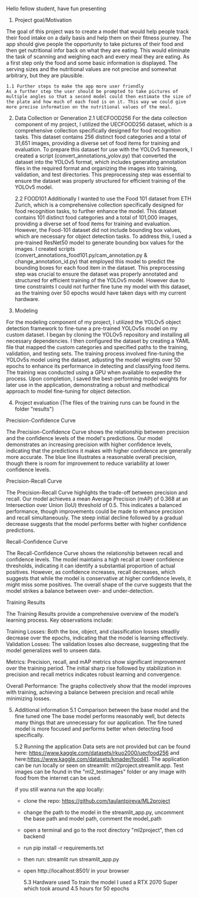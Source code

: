Hello fellow student, have fun presenting

1. Project goal/Motivation

The goal of this project was to create a model that would help people track their food intake on a daily basis and help them on their fitness journey. The app should give people the opportunity to take pictures of their food and then get nutritional infor back on what they are eating. This would eliminate the task of scanning and weighing each and every meal they are eating. As a first step only the food and some basic information is displayed. The serving sizes and the nutritional values are not precise and somewhat arbitrary, but they are plausible.

    1.1 Further steps to make the app more user friendly
    As a further step the user should be prompted to take pictures of multiple angles so that a second model could then estimate the size of the plate and how much of each food is on it. This way we could give more precise information on the nutritional values of the meal.

2. Data Collection or Generation
   2.1 UECFOOD256
   For the data collection component of my project, I utilized the UECFOOD256 dataset, which is a comprehensive collection specifically designed for food recognition tasks. This dataset contains 256 distinct food categories and a total of 31,651 images, providing a diverse set of food items for training and evaluation. To prepare this dataset for use with the YOLOv5 framework, I created a script (convert_annotations_yolov.py) that converted the dataset into the YOLOv5 format, which includes generating annotation files in the required format and organizing the images into training, validation, and test directories. This preprocessing step was essential to ensure the dataset was properly structured for efficient training of the YOLOv5 model.

   2.2 FOOD101
   Additionally I wanted to use the Food 101 dataset from ETH Zurich, which is a comprehensive collection specifically designed for food recognition tasks, to further enhance the model. This dataset contains 101 distinct food categories and a total of 101,000 images, providing a diverse set of food items for training and evaluation. However, the Food-101 dataset did not include bounding box values, which are necessary for object detection tasks. To address this, I used a pre-trained ResNet50 model to generate bounding box values for the images. I created scripts (convert_annotations_food101.py/cam_annotation.py & change_annotation_id.py) that employed this model to predict the bounding boxes for each food item in the dataset. This preprocessing step was crucial to ensure the dataset was properly annotated and structured for efficient training of the YOLOv5 model. However due to time constraints I could not further fine tune my model with this dataset, as the training over 50 epochs would have taken days with my current hardware.

3. Modeling

For the modeling component of my project, I utilized the YOLOv5 object detection framework to fine-tune a pre-trained YOLOv5s model on my custom dataset. I began by cloning the YOLOv5 repository and installing all necessary dependencies. I then configured the dataset by creating a YAML file that mapped the custom categories and specified paths to the training, validation, and testing sets. The training process involved fine-tuning the YOLOv5s model using the dataset, adjusting the model weights over 50 epochs to enhance its performance in detecting and classifying food items. The training was conducted using a GPU when available to expedite the process. Upon completion, I saved the best-performing model weights for later use in the application, demonstrating a robust and methodical approach to model fine-tuning for object detection.

4. Project evaluation (The files of the training runs can be found in the folder "results")

Precision-Confidence Curve

The Precision-Confidence Curve shows the relationship between precision and the confidence levels of the model's predictions. Our model demonstrates an increasing precision with higher confidence levels, indicating that the predictions it makes with higher confidence are generally more accurate. The blue line illustrates a reasonable overall precision, though there is room for improvement to reduce variability at lower confidence levels.

Precision-Recall Curve

The Precision-Recall Curve highlights the trade-off between precision and recall. Our model achieves a mean Average Precision (mAP) of 0.368 at an Intersection over Union (IoU) threshold of 0.5. This indicates a balanced performance, though improvements could be made to enhance precision and recall simultaneously. The steep initial decline followed by a gradual decrease suggests that the model performs better with higher confidence predictions.

Recall-Confidence Curve

The Recall-Confidence Curve shows the relationship between recall and confidence levels. The model maintains a high recall at lower confidence thresholds, indicating it can identify a substantial proportion of actual positives. However, as confidence increases, recall decreases, which suggests that while the model is conservative at higher confidence levels, it might miss some positives. The overall shape of the curve suggests that the model strikes a balance between over- and under-detection.

Training Results

The Training Results provide a comprehensive overview of the model’s learning process. Key observations include:

Training Losses: Both the box, object, and classification losses steadily decrease over the epochs, indicating that the model is learning effectively.
Validation Losses: The validation losses also decrease, suggesting that the model generalizes well to unseen data.

Metrics: Precision, recall, and mAP metrics show significant improvement over the training period. The initial sharp rise followed by stabilization in precision and recall metrics indicates robust learning and convergence.

Overall Performance: The graphs collectively show that the model improves with training, achieving a balance between precision and recall while minimizing losses.

5. Additional information
   5.1 Comparison between the base model and the fine tuned one
   The base model performs reasonably well, but detects many things that are unnecessary for our application. The fine tuned model is more focused and performs better when detecting food specifically.

   5.2 Running the application
   Data sets are not provided but can be found here: https://www.kaggle.com/datasets/rkuo2000/uecfood256 and here:https://www.kaggle.com/datasets/kmader/food41.
   The application can be run locally or seen on streamlit: ml2project.streamlit.app.
   Test images can be found in the "ml2_testimages" folder or any image with food from the internet can be used.

   if you still wanna run the app locally:

   - clone the repo: https://github.com/taulantpireva/ML2project
   - change the path to the model in the streamlit_app.py, uncomment the base path and model path, comment the model_path
   - open a terminal and go to the root directory "ml2project", then cd backend
   - run pip install -r requirements.txt
   - then run: streamlit run streamlit_app.py
   - open http://localhost:8501/ in your browser

     5.3 Hardware used
     To train the model I used a RTX 2070 Super which took around 4.5 hours for 50 epochs
